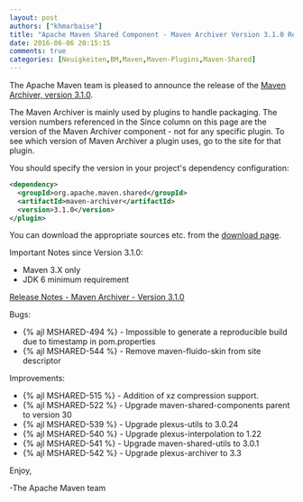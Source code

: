 ```yaml
---
layout: post
authors: ["khmarbaise"]
title: "Apache Maven Shared Component - Maven Archiver Version 3.1.0 Released"
date: 2016-06-06 20:15:15
comments: true
categories: [Neuigkeiten,BM,Maven,Maven-Plugins,Maven-Shared]
---
```

The Apache Maven team is pleased to announce the release of the 
[Maven Archiver, version 3.1.0](http://maven.apache.org/shared/maven-archiver/).

The Maven Archiver is mainly used by plugins to handle packaging. The version
numbers referenced in the Since column on this page are the version of the
Maven Archiver component - not for any specific plugin. To see which version of
Maven Archiver a plugin uses, go to the site for that plugin.

You should specify the version in your project's dependency configuration:

``` xml
<dependency>
  <groupId>org.apache.maven.shared</groupId>
  <artifactId>maven-archiver</artifactId>
  <version>3.1.0</version>
</plugin>
```

You can download the appropriate sources etc. from the [download page][download-page].
 
 
Important Notes since Version 3.1.0:

 * Maven 3.X only
 * JDK 6 minimum requirement

<!-- more -->

[Release Notes - Maven Archiver - Version 3.1.0](https://issues.apache.org/jira/secure/ReleaseNote.jspa?projectId=12317922&version=12335678)

Bugs:

 * {% ajl MSHARED-494 %} - Impossible to generate a reproducible build due to timestamp in pom.properties
 * {% ajl MSHARED-544 %} - Remove maven-fluido-skin from site descriptor

Improvements:

 * {% ajl MSHARED-515 %} - Addition of xz compression support.
 * {% ajl MSHARED-522 %} - Upgrade maven-shared-components parent to version 30
 * {% ajl MSHARED-539 %} - Upgrade plexus-utils to 3.0.24
 * {% ajl MSHARED-540 %} - Upgrade plexus-interpolation to 1.22
 * {% ajl MSHARED-541 %} - Upgrade maven-shared-utils to 3.0.1
 * {% ajl MSHARED-542 %} - Upgrade plexus-archiver to 3.3
 
Enjoy,

-The Apache Maven team

[download-page]: https://maven.apache.org/shared/maven-archiver/download.cgi
